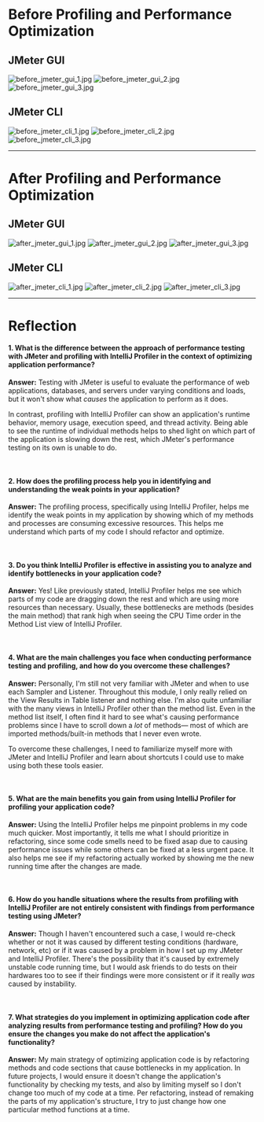 # Before Profiling and Performance Optimization

## JMeter GUI
![before_jmeter_gui_1.jpg](readme_img%2Fbefore_jmeter_gui_1.jpg)
![before_jmeter_gui_2.jpg](readme_img%2Fbefore_jmeter_gui_2.jpg)
![before_jmeter_gui_3.jpg](readme_img%2Fbefore_jmeter_gui_3.jpg)

## JMeter CLI
![before_jmeter_cli_1.jpg](readme_img%2Fbefore_jmeter_cli_1.jpg)
![before_jmeter_cli_2.jpg](readme_img%2Fbefore_jmeter_cli_2.jpg)
![before_jmeter_cli_3.jpg](readme_img%2Fbefore_jmeter_cli_3.jpg)

<hr>

# After Profiling and Performance Optimization

## JMeter GUI
![after_jmeter_gui_1.jpg](readme_img%2Fafter_jmeter_gui_1.jpg)
![after_jmeter_gui_2.jpg](readme_img%2Fafter_jmeter_gui_2.jpg)
![after_jmeter_gui_3.jpg](readme_img%2Fafter_jmeter_gui_3.jpg)

## JMeter CLI
![after_jmeter_cli_1.jpg](readme_img%2Fafter_jmeter_cli_1.jpg)
![after_jmeter_cli_2.jpg](readme_img%2Fafter_jmeter_cli_2.jpg)
![after_jmeter_cli_3.jpg](readme_img%2Fafter_jmeter_cli_3.jpg)

<hr>

# Reflection

#### 1. What is the difference between the approach of performance testing with JMeter and profiling with IntelliJ Profiler in the context of optimizing application performance?

**Answer:**
Testing with JMeter is useful to evaluate the performance of web applications, databases, and servers under varying conditions and loads, but
it won't show what *causes* the application to perform as it does.

In contrast, profiling with IntelliJ Profiler can show an application's runtime behavior, memory usage, execution speed, and thread activity. Being able to see the runtime of individual methods helps to shed light on which part of the application
is slowing down the rest, which JMeter's performance testing on its own is unable to do.

<br>


#### 2. How does the profiling process help you in identifying and understanding the weak points in your application?

**Answer:**
The profiling process, specifically using IntelliJ Profiler, helps me identify the weak points in my application by showing which of my methods and processes are consuming excessive resources.
This helps me understand which parts of my code I should refactor and optimize.

<br>


#### 3. Do you think IntelliJ Profiler is effective in assisting you to analyze and identify bottlenecks in your application code?

**Answer:**
Yes! Like previously stated, IntelliJ Profiler helps me see which parts of my code are dragging down the rest and which are using
more resources than necessary. Usually, these bottlenecks are methods (besides the main method) that rank high when seeing the CPU Time order in the Method List view of IntelliJ Profiler.

<br>


#### 4. What are the main challenges you face when conducting performance testing and profiling, and how do you overcome these challenges?

**Answer:**
Personally, I'm still not very familiar with JMeter and when to use each Sampler and Listener. Throughout this module, I only really relied on the View Results in Table listener and nothing else.
I'm also quite unfamiliar with the many views in IntelliJ Profiler other than the method list. Even in the method list itself, I often find it hard to see what's causing performance problems since I have to scroll
down a *lot* of methods— most of which are imported methods/built-in methods that I never even wrote.

To overcome these challenges, I need to familiarize myself more with JMeter and IntelliJ Profiler and learn about shortcuts I could use to make using both these tools easier.

<br>


#### 5. What are the main benefits you gain from using IntelliJ Profiler for profiling your application code?

**Answer:**
Using the IntelliJ Profiler helps me pinpoint problems in my code much quicker. Most importantly, it tells me what I should prioritize in refactoring, since some code smells need to be fixed asap due to causing performance issues while some others can be
fixed at a less urgent pace. It also helps me see if my refactoring actually worked by showing me the new running time after the changes are made.

<br>


#### 6. How do you handle situations where the results from profiling with IntelliJ Profiler are not entirely consistent with findings from performance testing using JMeter?

**Answer:**
Though I haven't encountered such a case, I would re-check whether or not it was caused by different testing conditions (hardware, network, etc) or if it was caused by a problem in how I set up my
JMeter and IntelliJ Profiler. There's the possibility that it's caused by extremely unstable code running time, but I would ask friends to do tests on their hardwares too to see if their findings were more consistent or if it really *was* caused by instability.

<br>


#### 7. What strategies do you implement in optimizing application code after analyzing results from performance testing and profiling? How do you ensure the changes you make do not affect the application's functionality?

**Answer:**
My main strategy of optimizing application code is by refactoring methods and code sections that cause bottlenecks in my application. In future projects, I would ensure it doesn't change the application's functionality by checking my tests, and also by limiting myself so I don't change too much of my code at a time.
Per refactoring, instead of remaking the parts of my application's structure, I try to just change how one particular method functions at a time.

